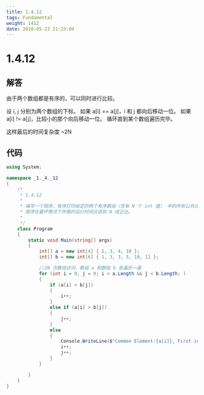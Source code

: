 ```yaml
---
title: 1.4.12
tags: Fundamental
weight: 1412
date: 2018-05-23 21:23:04
---
```


# 1.4.12


## 解答

由于两个数组都是有序的，可以同时进行比较。

设 i, j 分别为两个数组的下标。
如果 a[i] == a[j]，i 和 j 都向后移动一位。
如果 a[i] != a[j]，比较小的那个向后移动一位。
循环直到某个数组遍历完毕。

这样最后的时间复杂度 ~2N

## 代码

```csharp
using System;

namespace _1._4._12
{
    /*
     * 1.4.12
     * 
     * 编写一个程序，有序打印给定的两个有序数组（含有 N 个 int 值） 中的所有公共元素，
     * 程序在最坏情况下所需的运行时间应该和 N 成正比。
     * 
     */
    class Program
    {
        static void Main(string[] args)
        {
            int[] a = new int[4] { 2, 3, 4, 10 };
            int[] b = new int[6] { 1, 3, 3, 5, 10, 11 };

            //2N 次数组访问，数组 a 和数组 b 各遍历一遍
            for (int i = 0, j = 0; i < a.Length && j < b.Length; )
            {
                if (a[i] < b[j])
                {
                    i++;
                }
                else if (a[i] > b[j])
                {
                    j++;
                }
                else
                {
                    Console.WriteLine($"Common Element:{a[i]}, First index: (a[{i}], b[{j}])");
                    i++;
                    j++;
                }
            }

        }
    }
}
```
